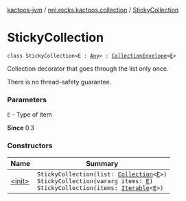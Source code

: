 [kactoos-jvm](../../index.md) / [nnl.rocks.kactoos.collection](../index.md) / [StickyCollection](./index.md)

# StickyCollection

`class StickyCollection<E : `[`Any`](https://kotlinlang.org/api/latest/jvm/stdlib/kotlin/-any/index.html)`> : `[`CollectionEnvelope`](../-collection-envelope/index.md)`<`[`E`](index.md#E)`>`

Collection decorator that goes through the list only once.

There is no thread-safety guarantee.

### Parameters

`E` - Type of item

**Since**
0.3

### Constructors

| Name | Summary |
|---|---|
| [&lt;init&gt;](-init-.md) | `StickyCollection(list: `[`Collection`](https://kotlinlang.org/api/latest/jvm/stdlib/kotlin.collections/-collection/index.html)`<`[`E`](index.md#E)`>)`<br>`StickyCollection(vararg items: `[`E`](index.md#E)`)`<br>`StickyCollection(items: `[`Iterable`](https://kotlinlang.org/api/latest/jvm/stdlib/kotlin.collections/-iterable/index.html)`<`[`E`](index.md#E)`>)` |
